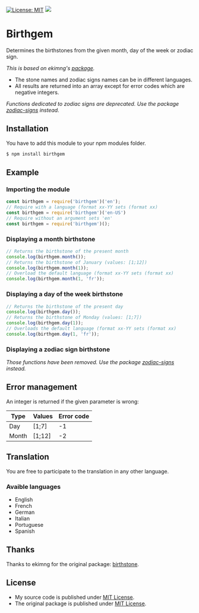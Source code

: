 [![License: MIT](https://img.shields.io/badge/License-MIT-yellow.svg)](https://opensource.org/licenses/MIT)
[![](https://img.shields.io/npm/v/birthgem.svg)](https://www.npmjs.com/package/birthgem)

# Birthgem

Determines the birthstones from the given month, day of the week or zodiac sign.

*This is based on ekimng's [package](https://github.com/ekimng/birthstone).*

- The stone names and zodiac signs names can be in different languages.
- All results are returned into an array except for error codes which are negative integers.

*Functions dedicated to zodiac signs are deprecated. Use the package [zodiac-signs](https://www.npmjs.com/package/zodiac-signs) instead.*

## Installation

You have to add this module to your npm modules folder.

```bash
$ npm install birthgem
```

## Example

### Importing the module

```js
const birthgem = require('birthgem')('en');
// Require with a language (format xx-YY sets (format xx)
const birthgem = require('birthgem')('en-US')
// Require without an argument sets 'en'
const birthgem = require('birthgem')();
```

### Displaying a month birthstone

```js
// Returns the birthstone of the present month
console.log(birthgem.month());
// Returns the birthstone of January (values: [1;12])
console.log(birthgem.month(1));
// Overload the default language (format xx-YY sets (format xx)
console.log(birthgem.month(1, 'fr'));
```

### Displaying a day of the week birthstone

```js
// Returns the birthstone of the present day
console.log(birthgem.day());
// Returns the birthstone of Monday (values: [1;7])
console.log(birthgem.day(1));
// Overloads the default language (format xx-YY sets (format xx)
console.log(birthgem.day(1, 'fr'));
```

### Displaying a zodiac sign birthstone

*Those functions have been removed. Use the package [zodiac-signs](https://www.npmjs.com/package/zodiac-signs) instead.*

## Error management

An integer is returned if the given parameter is wrong:

| Type   | Values                         | Error code |
|--------|--------------------------------|------------|
| Day    | [1;7]                          | -1         |
| Month  | [1;12]                         | -2         |

## Translation

You are free to participate to the translation in any other language.

### Avaible languages

- English
- French
- German
- Italian
- Portuguese
- Spanish

## Thanks

Thanks to ekimng for the original package: [birthstone](https://github.com/ekimng/birthstone).

## License

- My source code is published under [MIT License](https://github.com/Helmasaur/birthgem/blob/master/LICENSE).
- The original package is published under [MIT License](https://github.com/ekimng/birthstone/blob/master/LICENSE).